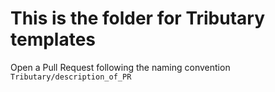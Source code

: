 # This is the folder for Tributary templates

Open a Pull Request following the naming convention `Tributary/description_of_PR`
